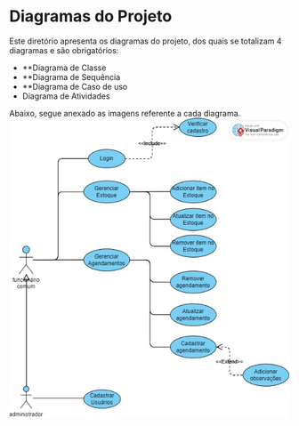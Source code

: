 # Diagramas do Projeto

Este diretório apresenta os diagramas do projeto, dos quais se totalizam 4 diagramas e são obrigatórios:

- **Diagrama de Classe
- **Diagrama de Sequência
- **Diagrama de Caso de uso
- Diagrama de Atividades


Abaixo, segue anexado as imagens referente a cada diagrama.
![Diagrama de Caso de Uso](DIAG-UC01.jpg)